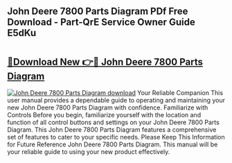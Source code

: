 ## John Deere 7800 Parts Diagram PDf Free Download - Part-QrE Service Owner Guide E5dKu

# <h2><a href="http://dfjc9m.blite.top/?on=John+Deere+7800+Parts+Diagram">🔗Download New 👉🔴 John Deere 7800 Parts Diagram</a></h2>

[![John Deere 7800 Parts Diagram download](https://i.imgur.com/lujVjoI.png)](http://dfjc9m.blite.top/?on=John+Deere+7800+Parts+Diagram)
Your Reliable Companion This user manual provides a dependable guide to operating and maintaining your new John Deere 7800 Parts Diagram with confidence. Familiarize with Controls Before you begin, familiarize yourself with the location and function of all control buttons and settings on your John Deere 7800 Parts Diagram. This John Deere 7800 Parts Diagram features a comprehensive set of features to cater to your specific needs. Please Keep This Information for Future Reference John Deere 7800 Parts Diagram. This manual will be your reliable guide to using your new product effectively.
